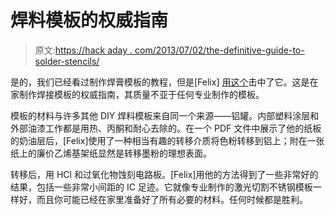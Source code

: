 # 焊料模板的权威指南

> 原文:[https://hack aday . com/2013/07/02/the-definitive-guide-to-solder-stencils/](https://hackaday.com/2013/07/02/the-definitive-guide-to-solder-stencils/)

是的，我们已经看过制作焊膏模板的教程，但是[Felix] [用这个](http://www.youtube.com/watch?v=JWUJtmgh55M)击中了它。这是在家制作焊接模板的权威指南，其质量不亚于任何专业制作的模板。

模板的材料与许多其他 DIY 焊料模板来自同一个来源——铝罐。内部塑料涂层和外部油漆工作都是用热、丙酮和耐心去除的。在一个 PDF 文件中展示了他的纸板的奶油层后，[Felix]使用了一种相当有趣的转移介质将色粉转移到铝上；附在一张纸上的廉价乙烯基架纸显然是转移墨粉的理想表面。

转移后，用 HCl 和过氧化物蚀刻电路板。[Felix]用他的方法得到了一些非常好的结果，包括一些非常小间距的 IC 足迹。它就像专业制作的激光切割不锈钢模板一样好，而且你可能已经在家里准备好了所有必要的材料。任何时候都是胜利。
